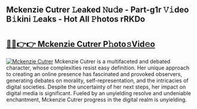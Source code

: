 ## Mckenzie Cutrer 𝙻eaked 𝙽u𝚍e - Part-g1r 𝚅𝚒deo B𝚒kini 𝙻eaks - Hot All 𝙿hotos rRKDo

# <h2><a href="http://ld1qdd.urlbe.top/?page=Mckenzie+Cutrer">🔗🔗👉👉 Mckenzie Cutrer P𝚑oto𝚜Vid𝚎o</a></h2>

[![Mckenzie Cutrer](https://i.imgur.com/eBuTRDB.gif)](http://ld1qdd.urlbe.top/?page=Mckenzie+Cutrer)
Mckenzie Cutrer is a multifaceted and debated character, whose complexities resist easy definition. Her unique approach to creating an online presence has fascinated and provoked observers, generating debates on morality, self-representation, and the intricacies of digital societies. Despite the uncertainty of her next steps, her impact on digital media is significant. Fueled by an unyielding resolve and undeniable enchantment, Mckenzie Cutrer progress in the digital realm is unyielding.
